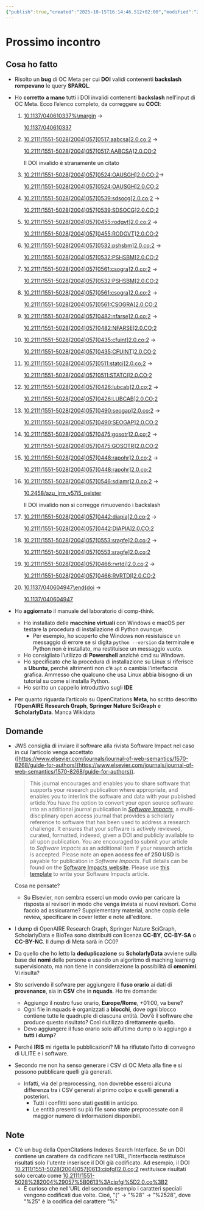```yaml
---
{"publish":true,"created":"2025-10-15T16:14:46.512+02:00","modified":"2022-10-20T12:00:00.000+02:00","cssclasses":""}
---
```



# Prossimo incontro

## Cosa ho fatto

- Risolto un **bug** di OC Meta per cui **DOI** validi contenenti **backslash** **rompevano** le query **SPARQL**.
- Ho **corretto** **a mano** tutti i DOI invalidi contenenti **backslash** nell’input di OC Meta. Ecco l’elenco completo, da correggere su **COCI**:
    1. [10.1137/040610337%\margin](https://opencitations.net/index/coci/api/v1/references/10.1137/040610337%25%5Cmargin) → 
        
        [10.1137/040610337](https://doi.org/10.1137/040610337)
        
    2. [10.2111/1551-5028(2004)057\[0517:aabcsa\]2.0.co;2](https://opencitations.net/index/coci/api/v1/citations/10.2111/1551-5028(2004)057%5C%5B0517:aabcsa%5C%5D2.0.co;2) → 
        
        [10.2111/1551-5028(2004)057[0517:AABCSA]2.0.CO;2](https://doi.org/10.2111/1551-5028(2004)057[0517:AABCSA]2.0.CO;2)
        
        Il DOI invalido è stranamente un citato
        
    3. [10.2111/1551-5028(2004)057\[0524:OAUSGH\]2.0.CO;2](https://opencitations.net/index/coci/api/v1/references/10.2111/1551-5028(2004)057%5C%5B0524:OAUSGH%5C%5D2.0.CO;2)→ 
        
        [10.2111/1551-5028(2004)057[0524:OAUSGH]2.0.CO;2](https://doi.org/10.2111/1551-5028(2004)057[0524:OAUSGH]2.0.CO;2)
        
    4. [10.2111/1551-5028(2004)057\[0539:sdsocg\]2.0.co;2](https://opencitations.net/index/coci/api/v1/references/10.2111/1551-5028(2004)057%5C%5B0539:sdsocg%5C%5D2.0.co;2) → 
        
        [10.2111/1551-5028(2004)057[0539:SDSOCG]2.0.CO;2](https://doi.org/10.2111/1551-5028(2004)057[0539:SDSOCG]2.0.CO;2)
        
    5. [10.2111/1551-5028(2004)057\[0455:rodgvt\]2.0.co;2](https://opencitations.net/index/coci/api/v1/references/10.2111/1551-5028(2004)057%5C%5B0455:rodgvt%5C%5D2.0.co;2) → 
        
        [10.2111/1551-5028(2004)057[0455:RODGVT]2.0.CO;2](https://doi.org/10.2111/1551-5028(2004)057[0455:RODGVT]2.0.CO;2)
        
    6. [10.2111/1551-5028(2004)057\[0532:pshsbm\]2.0.co;2](https://opencitations.net/index/coci/api/v1/references/10.2111/1551-5028(2004)057%5C%5B0532:pshsbm%5C%5D2.0.co;2) → 
        
        [10.2111/1551-5028(2004)057[0532:PSHSBM]2.0.CO;2](https://doi.org/10.2111/1551-5028(2004)057[0532:PSHSBM]2.0.CO;2)
        
    7. [10.2111/1551-5028(2004)057\[0561:csogra\]2.0.co;2](https://opencitations.net/index/coci/api/v1/references/10.2111/1551-5028(2004)057%5C%5B0561:csogra%5C%5D2.0.co;2) → 
        
        [10.2111/1551-5028(2004)057[0532:PSHSBM]2.0.CO;2](https://doi.org/10.2111/1551-5028(2004)057[0532:PSHSBM]2.0.CO;2)
        
    8. [10.2111/1551-5028(2004)057\[0561:csogra\]2.0.co;2](https://opencitations.net/index/coci/api/v1/references/10.2111/1551-5028(2004)057%5C%5B0561:csogra%5C%5D2.0.co;2) → 
        
        [10.2111/1551-5028(2004)057[0561:CSOGRA]2.0.CO;2](https://doi.org/10.2111/1551-5028(2004)057[0561:CSOGRA]2.0.CO;2)
        
    9. [10.2111/1551-5028(2004)057\[0482:nfarse\]2.0.co;2](https://opencitations.net/index/coci/api/v1/references/10.2111/1551-5028(2004)057%5C%5B0482:nfarse%5C%5D2.0.co;2) → 
        
        [10.2111/1551-5028(2004)057[0482:NFARSE]2.0.CO;2](https://doi.org/10.2111/1551-5028(2004)057[0482:NFARSE]2.0.CO;2)
        
    10. [10.2111/1551-5028(2004)057\[0435:cfuint\]2.0.co;2](https://opencitations.net/index/coci/api/v1/references/10.2111/1551-5028(2004)057%5C%5B0435:cfuint%5C%5D2.0.co;2) → 
        
        [10.2111/1551-5028(2004)057[0435:CFUINT]2.0.CO;2](https://doi.org/10.2111/1551-5028(2004)057[0435:CFUINT]2.0.CO;2)
        
    11. [10.2111/1551-5028(2004)057\[0511:statci\]2.0.co;2](https://opencitations.net/index/coci/api/v1/references/10.2111/1551-5028(2004)057%5C%5B0511:statci%5C%5D2.0.co;2) → 
        
        [10.2111/1551-5028(2004)057[0511:STATCI]2.0.CO;2](https://doi.org/10.2111/1551-5028(2004)057[0511:STATCI]2.0.CO;2)
        
    12. [10.2111/1551-5028(2004)057\[0426:lubcab\]2.0.co;2](https://opencitations.net/index/coci/api/v1/references/10.2111/1551-5028(2004)057%5C%5B0426:lubcab%5C%5D2.0.co;2) → 
        
        [10.2111/1551-5028(2004)057[0426:LUBCAB]2.0.CO;2](https://doi.org/10.2111/1551-5028(2004)057[0426:LUBCAB]2.0.CO;2)
        
    13. [10.2111/1551-5028(2004)057\[0490:seogap\]2.0.co;2](https://opencitations.net/index/coci/api/v1/references/10.2111/1551-5028(2004)057%5C%5B0490:seogap%5C%5D2.0.co;2) → 
        
        [10.2111/1551-5028(2004)057[0490:SEOGAP]2.0.CO;2](https://doi.org/10.2111/1551-5028(2004)057[0490:SEOGAP]2.0.CO;2)
        
    14. [10.2111/1551-5028(2004)057\[0475:gosotr\]2.0.co;2](https://opencitations.net/index/coci/api/v1/references/10.2111/1551-5028(2004)057%5C%5B0475:gosotr%5C%5D2.0.co;2) → 
        
        [10.2111/1551-5028(2004)057[0475:GOSOTR]2.0.CO;2](https://doi.org/10.2111/1551-5028(2004)057[0475:GOSOTR]2.0.CO;2)
        
    15. [10.2111/1551-5028(2004)057\[0448:rapohr\]2.0.co;2](https://opencitations.net/index/coci/api/v1/references/10.2111/1551-5028(2004)057%5C%5B0448:rapohr%5C%5D2.0.co;2) → 
        
        [10.2111/1551-5028(2004)057[0448:rapohr]2.0.co;2](https://doi.org/10.2111/1551-5028(2004)057%5B0448:rapohr%5D2.0.co;2)
        
    16. [10.2111/1551-5028(2004)057\[0546:sdiamr\]2.0.co;2](https://opencitations.net/index/coci/api/v1/references/10.2111/1551-5028(2004)057%5C%5B0546:sdiamr%5C%5D2.0.co;2) → 
        
        [10.2458/azu_jrm_v57i5_pelster](https://doi.org/10.2458/azu_jrm_v57i5_pelster)
        
        Il DOI invalido non si corregge rimuovendo i backslash
        
    17. [10.2111/1551-5028(2004)057\[0442:diapia\]2.0.co;2](https://opencitations.net/index/coci/api/v1/references/10.2111/1551-5028(2004)057%5C%5B0442:diapia%5C%5D2.0.co;2) → 
        
        [10.2111/1551-5028(2004)057[0442:DIAPIA]2.0.CO;2](https://doi.org/10.2111/1551-5028(2004)057[0442:DIAPIA]2.0.CO;2)
        
    18. [10.2111/1551-5028(2004)057\[0553:sragfe\]2.0.co;2](https://opencitations.net/index/coci/api/v1/references/10.2111/1551-5028(2004)057%5C%5B0553:sragfe%5C%5D2.0.co;2) → 
        
        [10.2111/1551-5028(2004)057[0553:sragfe]2.0.co;2](https://doi.org/10.2111/1551-5028(2004)057%5B0553:sragfe%5D2.0.co;2)
        
    19. [10.2111/1551-5028(2004)057\[0466:rvrtdi\]2.0.co;2](https://opencitations.net/index/coci/api/v1/references/10.2111/1551-5028(2004)057%5C%5B0466:rvrtdi%5C%5D2.0.co;2) → 
        
        [10.2111/1551-5028(2004)057[0466:RVRTDI]2.0.CO;2](https://doi.org/10.2111/1551-5028(2004)057[0466:RVRTDI]2.0.CO;2)
        
    20. [10.1137/040604947\end{doi](https://opencitations.net/index/coci/api/v1/references/10.1137/040604947%5Cend%7Bdoi) →
        
        [10.1137/040604947](https://doi.org/10.1137/040604947)
        
- Ho **aggiornato** il manuale del laboratorio di comp-think.
    - Ho installato delle **macchine virtuali** con Windows e macOS per testare la procedura di installazione di Python ovunque.
        - Per esempio, ho scoperto che Windows non resistuisce un messaggio di errore se si digita `python --version` da terminale e Python non è installato, ma restituisce un messaggio vuoto.
    - Ho consigliato l’utilizzo di **Powershell** anziché cmd su Windows.
    - Ho specificato che la procedura di installazione su Linux si riferisce a **Ubuntu**, perché altrimenti non c’è `apt` o cambia l’interfaccia grafica. Ammesso che qualcuno che usa Linux abbia bisogno di un tutorial su come si installa Python.
    - Ho scritto un cappello introduttivo sugli **IDE**
- Per quanto riguarda l’articolo su OpenCitations **Meta**, ho scritto descritto l’**OpenAIRE Research Graph**, **Springer Nature SciGraph** e **ScholarlyData**. Manca Wikidata

## Domande

- JWS consiglia di inviare il software alla rivista Software Impact nel caso in cui l’articolo venga accettato ([https://www.elsevier.com/journals/journal-of-web-semantics/1570-8268/guide-for-authors](https://www.elsevier.com/journals/journal-of-web-semantics/1570-8268/guide-for-authors)).
    
    > This journal encourages and enables you to share software that supports your research publication where appropriate, and enables you to interlink the software and data with your published article.You have the option to convert your open source software into an additional journal publication in [*Software Impacts*](https://www.journals.elsevier.com/software-impacts), a multi-disciplinary open access journal that provides a scholarly reference to software that has been used to address a research challenge. It ensures that your software is actively reviewed, curated, formatted, indexed, given a DOI and publicly available to all upon publication. You are encouraged to submit your article to *Software Impacts* as an additional item If your research article is accepted. Please note an **open access fee of 250 USD** is payable for publication in *Software Impacts*. Full details can be found on the [Software Impacts website](https://www.elsevier.com/journals/software-impacts/2665-9638/guide-for-authors). Please use [this template](https://www.elsevier.com/__data/promis_misc/SIMPAC_OSP_Template.docx) to write your Software Impacts article.
    > 
    
    Cosa ne pensate?
    
    - Su Elsevier, non sembra esserci un modo ovvio per caricare la risposta ai revisori in modo che venga inviata ai nuovi revisori. Come faccio ad assicurarne? Supplementary material, anche copia delle review, specificare in cover letter e note all'editore.
- I dump di OpenAIRE Research Graph, Springer Nature SciGraph, ScholarlyData e BioTea sono  distribuiti con licenza **CC-BY**, **CC-BY-SA** o **CC-BY-NC**. Il dump di Meta sarà in CC0?
- Da quello che ho letto la **deduplicazione** su **ScholarlyData** avviene sulla base dei **nomi** delle persone e usando un algoritmo di maching learning supervisionato, ma non tiene in considerazione la possibilità di **omonimi**. Vi risulta?
- Sto scrivendo il sofware per aggiungere il **fuso orario** ai dati di **provenance**, sia in **CSV** che in **nquads**. Ho tre domande:
    - Aggiungo il nostro fuso orario, **Europe/Rome**, +01:00, va bene?
    - Ogni file in nquads è organizzati a **blocchi**, dove ogni blocco contiene tutte le quadruple di ciascuna entità. Dov’è il software che produce questo risultato? Così riutilizzo direttamente quello.
    - Devo aggiungere il fuso orario solo all’ultimo dump o lo aggiungo a **tutti i dump**?
- Perché **IRIS** mi rigetta le pubblicazioni? Mi ha rifiutato l’atto di convegno di ULITE e i software.
- Secondo me non ha senso generare i CSV di OC Meta alla fine e si possono pubblicare quelli già generati.
    - Infatti, via del preprocessing, non dovrebbe esserci alcuna differenza tra i CSV generati al primo colpo e quelli generati a posteriori.
        - Tutti i conflitti sono stati gestiti in anticipo.
        - Le entità presenti su più file sono state preprocessate con il maggior numero di informazioni disponibili.

## Note

- C’è un bug della OpenCitations Indexes Search Interface. Se un DOI contiene un carattere da codificare nell'URL, l'interfaccia restituisce risultati solo l'utente inserisce il DOI già codificato. Ad esempio, il DOI [10.2111/1551-5028(2004)057[0613:cipfgl]2.0.co;2](https://opencitations.net/index/search?text=10.2111%2F1551-5028%282004%29057%5B0613%3Acipfgl%5D2.0.co%3B2&rule=citingdoi) restituisce risultati solo cercato come [10.2111/1551-5028%282004%29057%5B0613%3Acipfgl%5D2.0.co%3B2](https://opencitations.net/index/search?text=10.2111%2F1551-5028%25282004%2529057%255B0613%253Acipfgl%255D2.0.co%253B2&rule=citingdoi)
    - È curioso che nell'URL del secondo esempio i caratteri speciali vengono codificati due volte. Cioé, "(" -> "%28" -> "%2528", dove "%25" è la codifica del carattere "%"
